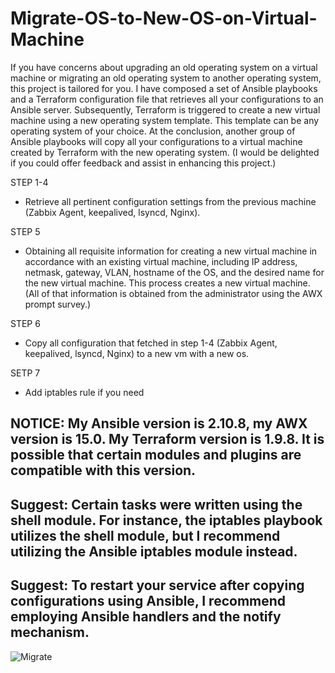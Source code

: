 # Migrate-OS-to-New-OS-on-Virtual-Machine
If you have concerns about upgrading an old operating system on a virtual machine or migrating an old operating system to another operating system, this project is tailored for you.
I have composed a set of Ansible playbooks and a Terraform configuration file that retrieves all your configurations to an Ansible server. Subsequently, Terraform is triggered to create a new virtual machine using a new operating system template. This template can be any operating system of your choice. At the conclusion, another group of Ansible playbooks will copy all your configurations to a virtual machine created by Terraform with the new operating system. (I would be delighted if you could offer feedback and assist in enhancing this project.)

STEP 1-4
* Retrieve all pertinent configuration settings from the previous machine (Zabbix Agent, keepalived, lsyncd, Nginx).

STEP 5
* Obtaining all requisite information for creating a new virtual machine in accordance with an existing virtual machine, including IP address, netmask, gateway, VLAN, hostname of the OS, and the desired name for the new virtual machine. This process creates a new virtual machine. (All of that information is obtained from the administrator using the AWX prompt survey.)

STEP 6
* Copy all configuration that fetched in step 1-4 (Zabbix Agent, keepalived, lsyncd, Nginx) to a new vm with a new os.


SETP 7
* Add iptables rule if you need

NOTICE: My Ansible version is 2.10.8, my AWX version is 15.0. My Terraform version is 1.9.8. It is possible that certain modules and plugins are compatible with this version.
-
Suggest: Certain tasks were written using the shell module. For instance, the iptables playbook utilizes the shell module, but I recommend utilizing the Ansible iptables module instead.
-
Suggest: To restart your service after copying configurations using Ansible, I recommend employing Ansible handlers and the notify mechanism.
-

![Migrate](https://github.com/user-attachments/assets/4511a6ac-11d1-4bb9-bbfc-d637e50242c2)


